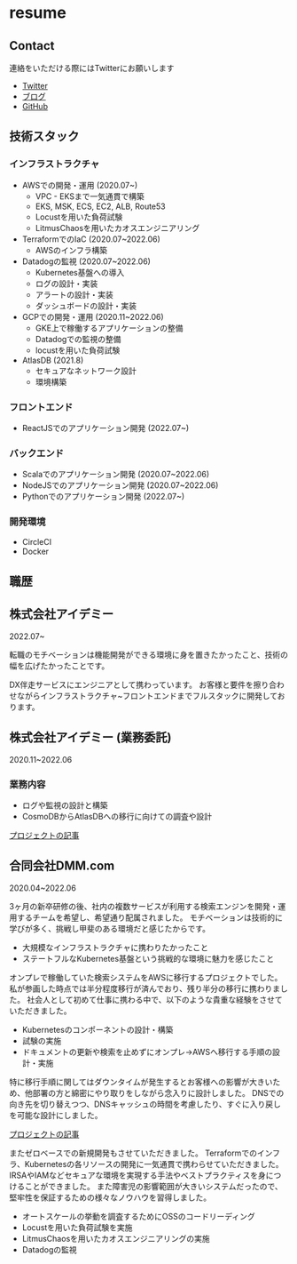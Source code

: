 # resume

## Contact

連絡をいただける際にはTwitterにお願いします
- [Twitter](https://twitter.com/hetare70914)
- [ブログ](https://takahiro0914.hatenablog.com)
- [GitHub](https://github.com/OriishiTakahiro)

## 技術スタック

### インフラストラクチャ

- AWSでの開発・運用 (2020.07~)
    - VPC - EKSまで一気通貫で構築
    - EKS, MSK, ECS, EC2, ALB, Route53
    - Locustを用いた負荷試験
    - LitmusChaosを用いたカオスエンジニアリング
- TerraformでのIaC (2020.07~2022.06)
    - AWSのインフラ構築
- Datadogの監視 (2020.07~2022.06)
    - Kubernetes基盤への導入
    - ログの設計・実装
    - アラートの設計・実装
    - ダッシュボードの設計・実装
- GCPでの開発・運用 (2020.11~2022.06)
    - GKE上で稼働するアプリケーションの整備
    - Datadogでの監視の整備
    - locustを用いた負荷試験
- AtlasDB (2021.8)
    - セキュアなネットワーク設計
    - 環境構築

### フロントエンド

- ReactJSでのアプリケーション開発 (2022.07~)

### バックエンド

- Scalaでのアプリケーション開発 (2020.07~2022.06)
- NodeJSでのアプリケーション開発 (2020.07~2022.06)
- Pythonでのアプリケーション開発 (2022.07~)

### 開発環境

- CircleCI
- Docker

## 職歴

## 株式会社アイデミー
2022.07~

転職のモチベーションは機能開発ができる環境に身を置きたかったこと、技術の幅を広げたかったことです。

DX伴走サービスにエンジニアとして携わっています。
お客様と要件を擦り合わせながらインフラストラクチャ~フロントエンドまでフルスタックに開発しております。

## 株式会社アイデミー (業務委託)
2020.11~2022.06

### 業務内容

- ログや監視の設計と構築
- CosmoDBからAtlasDBへの移行に向けての調査や設計

[プロジェクトの記事](https://alms.dev/entry/2022/03/01/120000)


## 合同会社DMM.com
2020.04~2022.06

3ヶ月の新卒研修の後、社内の複数サービスが利用する検索エンジンを開発・運用するチームを希望し、希望通り配属されました。
モチベーションは技術的に学びが多く、挑戦し甲斐のある環境だと感じたからです。
- 大規模なインフラストラクチャに携わりたかったこと
- ステートフルなKubernetes基盤という挑戦的な環境に魅力を感じたこと

オンプレで稼働していた検索システムをAWSに移行するプロジェクトでした。
私が参画した時点では半分程度移行が済んでおり、残り半分の移行に携わりました。
社会人として初めて仕事に携わる中で、以下のような貴重な経験をさせていただきました。
- Kubernetesのコンポーネントの設計・構築
- 試験の実施
- ドキュメントの更新や検索を止めずにオンプレ-\>AWSへ移行する手順の設計・実施

特に移行手順に関してはダウンタイムが発生するとお客様への影響が大きいため、他部署の方と綿密にやり取りをしながら念入りに設計しました。
DNSでの向き先を切り替えつつ、DNSキャッシュの時間を考慮したり、すぐに入り戻しを可能な設計にしました。

[プロジェクトの記事](https://inside.dmm.com/entry/2021/01/19/DMMSearchAWS)

またゼロベースでの新規開発もさせていただきました。
Terraformでのインフラ、Kubernetesの各リソースの開発に一気通貫で携わらせていただきました。
IRSAやIAMなどセキュアな環境を実現する手法やベストプラクティスを身につけることができました。
また障害児の影響範囲が大きいシステムだったので、堅牢性を保証するための様々なノウハウを習得しました。
- オートスケールの挙動を調査するためにOSSのコードリーディング
- Locustを用いた負荷試験を実施
- LitmusChaosを用いたカオスエンジニアリングの実施
- Datadogの監視
